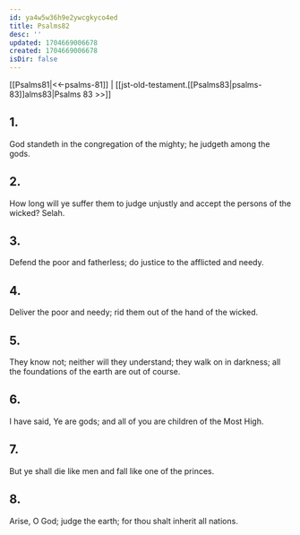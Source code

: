 ```yaml
---
id: ya4w5w36h9e2ywcgkyco4ed
title: Psalms82
desc: ''
updated: 1704669006678
created: 1704669006678
isDir: false
---
```

[[Psalms81|<<-psalms-81]] | [[jst-old-testament.[[Psalms83|psalms-83]]alms83|Psalms 83 >>]]
## 1.
God standeth in the congregation of the mighty; he judgeth among the gods.
## 2.
How long will ye suffer them to judge unjustly and accept the persons of the wicked? Selah.
## 3.
Defend the poor and fatherless; do justice to the afflicted and needy.
## 4.
Deliver the poor and needy; rid them out of the hand of the wicked.
## 5.
They know not; neither will they understand; they walk on in darkness; all the foundations of the earth are out of course.
## 6.
I have said, Ye are gods; and all of you are children of the Most High.
## 7.
But ye shall die like men and fall like one of the princes.
## 8.
Arise, O God; judge the earth; for thou shalt inherit all nations.

